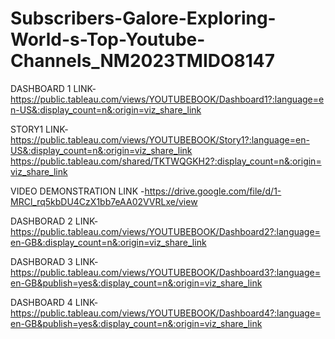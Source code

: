 # Subscribers-Galore-Exploring-World-s-Top-Youtube-Channels_NM2023TMIDO8147

DASHBOARD 1 LINK-https://public.tableau.com/views/YOUTUBEBOOK/Dashboard1?:language=en-US&:display_count=n&:origin=viz_share_link

STORY1 LINK-https://public.tableau.com/views/YOUTUBEBOOK/Story1?:language=en-US&:display_count=n&:origin=viz_share_link
https://public.tableau.com/shared/TKTWQGKH2?:display_count=n&:origin=viz_share_link

VIDEO DEMONSTRATION LINK -https://drive.google.com/file/d/1-MRCl_rq5kbDU4CzX1bb7eAA02VVRLxe/view

DASHBORAD 2 LINK-https://public.tableau.com/views/YOUTUBEBOOK/Dashboard2?:language=en-GB&:display_count=n&:origin=viz_share_link

DASHBORAD 3 LINK-https://public.tableau.com/views/YOUTUBEBOOK/Dashboard3?:language=en-GB&publish=yes&:display_count=n&:origin=viz_share_link


DASHBOARD 4 LINK-https://public.tableau.com/views/YOUTUBEBOOK/Dashboard4?:language=en-GB&publish=yes&:display_count=n&:origin=viz_share_link
